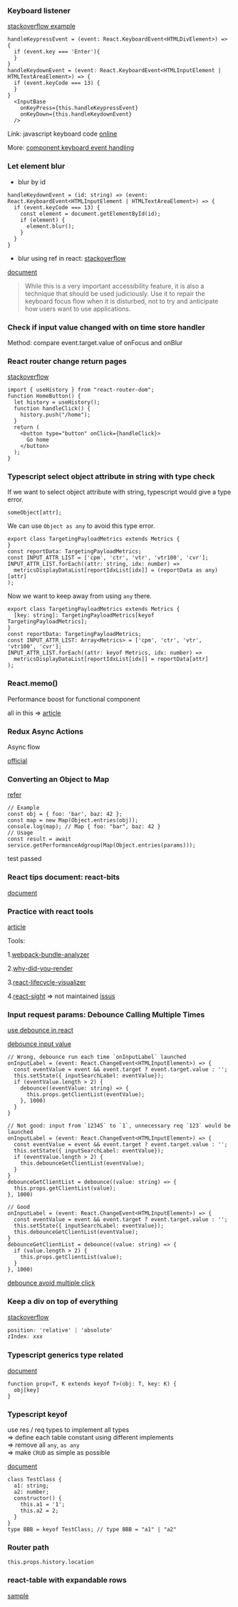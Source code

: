 
### Keyboard listener

[stackoverflow example](https://stackoverflow.com/questions/46462841/typescript-react-whats-the-correct-type-of-the-parameter-for-onkeypress)  

```tsx
handleKeypressEvent = (event: React.KeyboardEvent<HTMLDivElement>) => {
  if (event.key === 'Enter'){
  }
}
handleKeydownEvent = (event: React.KeyboardEvent<HTMLInputElement | HTMLTextAreaElement>) => {
  if (event.keyCode === 13) {
  }
}
  <InputBase
    onKeyPress={this.handleKeypressEvent}
    onKeyDown={this.handleKeydownEvent}
  />
```

Link: javascript keyboard code [online](https://keycode.info/)  

More: [component keyboard event handling](https://stackoverflow.com/questions/37440408/how-to-detect-esc-key-press-in-react-and-how-to-handle-it/46123962)  

### Let element blur

- blur by id

```tsx
handleKeydownEvent = (id: string) => (event: React.KeyboardEvent<HTMLInputElement | HTMLTextAreaElement>) => {
  if (event.keyCode === 13) {
    const element = document.getElementById(id);
    if (element) {
      element.blur();
    }
  }
}
```

- blur using ref in react: [stackoverflow](https://stackoverflow.com/questions/56217115/trigger-onblur-event-on-click-of-enter-keypress-in-react-js)  

[document](https://reactjs.org/docs/accessibility.html#keyboard-focus-and-focus-outline)  

>While this is a very important accessibility feature, it is also a technique that should be used judiciously. Use it to repair the keyboard focus flow when it is disturbed, not to try and anticipate how users want to use applications.

### Check if input value changed with on time store handler

Method: compare event.target.value of onFocus and onBlur  

### React router change return pages

[stackoverflow](https://stackoverflow.com/questions/31079081/programmatically-navigate-using-react-router)  

```tsx
import { useHistory } from "react-router-dom";
function HomeButton() {
  let history = useHistory();
  function handleClick() {
    history.push("/home");
  }
  return (
    <button type="button" onClick={handleClick}>
      Go home
    </button>
  );
}
```

### Typescript select object attribute in string with type check

If we want to select object attribute with string,
typescript would give a type error.

```tsx
someObject[attr];
```

We can use `Object as any` to avoid this type error.

```tsx
export class TargetingPayloadMetrics extends Metrics {
}
const reportData: TargetingPayloadMetrics;
const INPUT_ATTR_LIST = ['cpm', 'ctr', 'vtr', 'vtr100', 'cvr'];
INPUT_ATTR_LIST.forEach((attr: string, idx: number) =>
  metricsDisplayDataList[reportIdxList[idx]] = (reportData as any)[attr]
);
```

Now we want to keep away from using `any` there.

```tsx
export class TargetingPayloadMetrics extends Metrics {
  [key: string]: TargetingPayloadMetrics[keyof TargetingPayloadMetrics];
}
const reportData: TargetingPayloadMetrics;
const INPUT_ATTR_LIST: Array<Metrics> = ['cpm', 'ctr', 'vtr', 'vtr100', 'cvr'];
INPUT_ATTR_LIST.forEach((attr: keyof Metrics, idx: number) =>
  metricsDisplayDataList[reportIdxList[idx]] = reportData[attr]
);
```

### React.memo()

Performance boost for functional component  

all in this => [article](https://dmitripavlutin.com/use-react-memo-wisely/)  

### Redux Async Actions

Async flow

[official](https://redux.js.org/advanced/async-actions)

### Converting an Object to Map

[refer](https://developer.mozilla.org/en-US/docs/Web/JavaScript/Reference/Global_Objects/Object/entries)

```tsx
// Example
const obj = { foo: 'bar', baz: 42 };
const map = new Map(Object.entries(obj));
console.log(map); // Map { foo: "bar", baz: 42 }
// Usage
const result = await service.getPerformanceAdgroup(Map(Object.entries(params)));
```

test passed  

### React tips document: react-bits

[document](https://vasanthk.gitbooks.io/react-bits/)

### Practice with react tools

[article](https://medium.com/better-programming/22-miraculous-tools-for-react-developers-in-2019-7d72054e2306)

Tools:

1.[webpack-bundle-analyzer](https://github.com/webpack-contrib/webpack-bundle-analyzer)

2.[why-did-you-render](https://github.com/welldone-software/why-did-you-render)

3.[react-lifecycle-visualizer](https://github.com/Oblosys/react-lifecycle-visualizer)

4.[react-sight](https://www.reactsight.com/) => not maintained [issus](https://github.com/React-Sight/React-Sight/issues/134/)

### Input request params: Debounce Calling Multiple Times  

[use debounce in react](https://stackoverflow.com/questions/23123138/perform-debounce-in-react-js)

[debounce input value](https://stackoverflow.com/questions/49389001/underscore-debounce-calling-multiple-times)

```tsx
// Wrong, debounce run each time `onInputLabel` launched
onInputLabel = (event: React.ChangeEvent<HTMLInputElement>) => {
  const eventValue = event && event.target ? event.target.value : '';
  this.setState({ inputSearchLabel: eventValue});
  if (eventValue.length > 2) {
    debounce((eventValue: string) => {
      this.props.getClientList(eventValue);
    }, 1000)
  }
}

// Not good: input from `12345` to `1`, unnecessary req `123` would be launched
onInputLabel = (event: React.ChangeEvent<HTMLInputElement>) => {
  const eventValue = event && event.target ? event.target.value : '';
  this.setState({ inputSearchLabel: eventValue});
  if (eventValue.length > 2) {
    this.debounceGetClientList(eventValue);
  }
}
debounceGetClientList = debounce((value: string) => {
  this.props.getClientList(value);
}, 1000)

// Good
onInputLabel = (event: React.ChangeEvent<HTMLInputElement>) => {    
  const eventValue = event && event.target ? event.target.value : '';
  this.setState({ inputSearchLabel: eventValue});
  this.debounceGetClientList(eventValue);
}
debounceGetClientList = debounce((value: string) => {
  if (value.length > 2) {
    this.props.getClientList(value);
  }
}, 1000)
```

[debounce avoid multiple click](http://sandny.com/2017/11/01/debounce-and-avoid-multiple-click-event-generation-on-react-js-components-lodash/)

### Keep a div on top of everything  

[stackoverflow](https://stackoverflow.com/questions/7421775/css-i-want-a-div-to-be-on-top-of-everything)

```css
position: 'relative' | 'absolute'
zIndex: xxx
```

### Typescript generics type related

[document](https://www.typescriptlang.org/docs/handbook/generics.html)

```tsx
function prop<T, K extends keyof T>(obj: T, key: K) {
  obj[key]
}
```

### Typescript keyof

use res / req types to implement all types  
=> define each table constant using different implements  
=> remove all `any`, `as any`  
=> make `CRUD` as simple as possible  

[document](https://www.typescriptlang.org/docs/handbook/release-notes/typescript-2-1.html)

```tsx
class TestClass {
  a1: string;
  a2: number;
  constructor() {
    this.a1 = '1';
    this.a2 = 2;
  }
}
type BBB = keyof TestClass; // type BBB = "a1" | "a2"
```

### Router path

```tsx
this.props.history.location
```

### react-table with expandable rows  

[sample](https://codesandbox.io/s/github/tannerlinsley/react-table/tree/master/examples/expanding)

